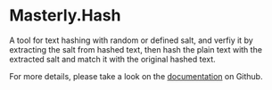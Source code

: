 # Masterly.Hash
A tool for text hashing with random or defined salt, and verfiy it by extracting the salt from hashed text, then hash the plain text with the extracted salt and match it with the original hashed text.

For more details, please take a look on the [documentation](https://github.com/a7mdfre7at/Masterly.Hash#readme) on Github.
